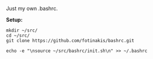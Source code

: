 Just my own .bashrc.

**Setup:**

    mkdir ~/src/
    cd ~/src/
    git clone https://github.com/fotinakis/bashrc.git
    
    echo -e "\nsource ~/src/bashrc/init.sh\n" >> ~/.bashrc
